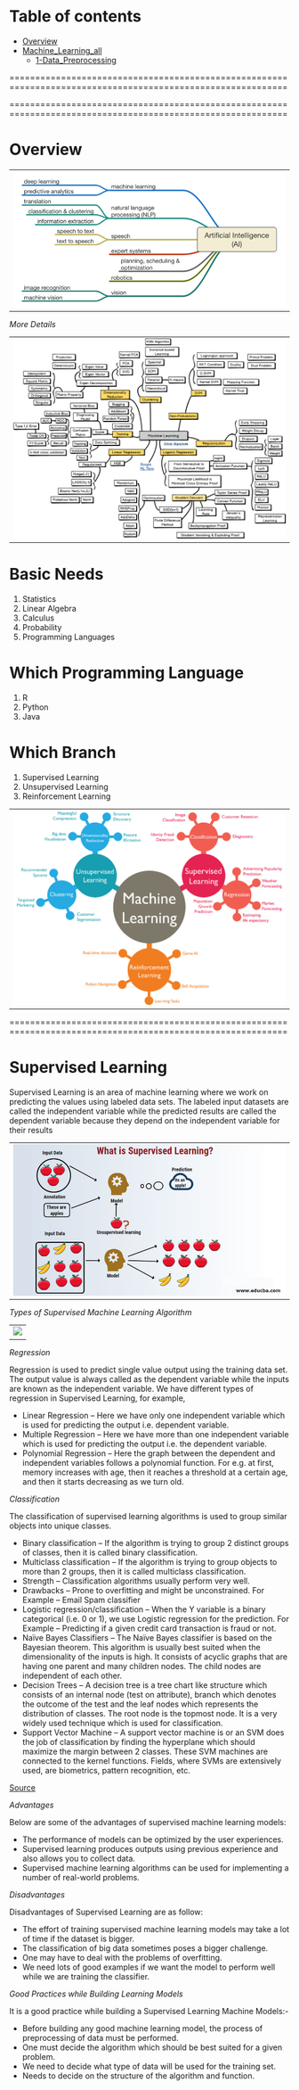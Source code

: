 
Table of contents
=================

<!--ts-->
   * [Overview ](https://github.com/Laudarisd/Deep-learning-and-ML-preparation)
   * [Machine_Learning_all](https://github.com/Laudarisd/Deep-learning-and-ML-preparation/tree/main/src)
      * [1-Data_Preprocessing](https://github.com/Laudarisd/Deep-learning-and-ML-preparation/tree/main/src/Machine_Learning_all)
<!--te-->



============================================================================================================

============================================================================================================


Overview
================================================



<table border="0">
   <tr>
      <td>
      <img src="./src/img/1.png" width="100%" />
      </td>
   </tr>
   </table>
   
   
   
*More Details*



<table border="0">
   <tr>
      <td>
      <img src="./src/img/2.png" width="100%" />
      </td>
   </tr>
   </table>


# Basic Needs #

1. Statistics
2. Linear Algebra
3. Calculus
4. Probability
5. Programming Languages


# Which Programming Language #

1. R
2. Python
3. Java

# Which Branch #

1. Supervised Learning
2. Unsupervised Learning
3. Reinforcement Learning


<table border="0">
   <tr>
      <td>
      <img src="./src/img/3.png" width="100%" />
      </td>
   </tr>
   </table>


============================================================================================================
   
# Supervised Learning #


Supervised Learning is an area of machine learning where we work on predicting the values using labeled data sets. The labeled input datasets are called the independent variable while the predicted results are called the dependent variable because they depend on the independent variable for their results


<table border="0">
   <tr>
      <td>
      <img src="./src/img/4.jpg" width="100%" />
      </td>
   </tr>
   </table>

   

   
*Types of Supervised Machine Learning Algorithm*


   <table border="0">
   <tr>
      <td>
      <img src="./src/img/5.jpg" width="100%" />
      </td>
   </tr>
   </table>
   
   
*Regression*


Regression is used to predict single value output using the training data set. The output value is always called as the dependent variable while the inputs are known as the independent variable. We have different types of regression in Supervised Learning, for example,

- Linear Regression – Here we have only one independent variable which is used for predicting the output i.e. dependent variable.
- Multiple Regression – Here we have more than one independent variable which is used for predicting the output i.e. the dependent variable.
- Polynomial Regression – Here the graph between the dependent and independent variables follows a polynomial function. For e.g. at first, memory increases with age, then it reaches a threshold at a certain age, and then it starts decreasing as we turn old.


*Classification*

The classification of supervised learning algorithms is used to group similar objects into unique classes.

- Binary classification – If the algorithm is trying to group 2 distinct groups of classes, then it is called binary classification.
- Multiclass classification – If the algorithm is trying to group objects to more than 2 groups, then it is called multiclass classification.
- Strength – Classification algorithms usually perform very well.
- Drawbacks – Prone to overfitting and might be unconstrained. For Example – Email Spam classifier
- Logistic regression/classification – When the Y variable is a binary categorical (i.e. 0 or 1), we use Logistic regression for the prediction. For Example – Predicting if a given credit card transaction is fraud or not.
- Naïve Bayes Classifiers – The Naïve Bayes classifier is based on the Bayesian theorem. This algorithm is usually best suited when the dimensionality of the inputs is high. It consists of acyclic graphs that are having one parent and many children nodes. The child nodes are independent of each other.
- Decision Trees – A decision tree is a tree chart like structure which consists of an internal node (test on attribute), branch which denotes the outcome of the test and the leaf nodes which represents the distribution of classes. The root node is the topmost node. It is a very widely used technique which is used for classification.
- Support Vector Machine – A support vector machine is or an SVM does the job of classification by finding the hyperplane which should maximize the margin between 2 classes. These SVM machines are connected to the kernel functions. Fields, where SVMs are extensively used, are biometrics, pattern recognition, etc.

[Source](https://laptrinhx.com/what-is-supervised-learning-1587450103/)



*Advantages*


Below are some of the advantages of supervised machine learning models:

- The performance of models can be optimized by the user experiences.
- Supervised learning produces outputs using previous experience and also allows you to collect data.
- Supervised machine learning algorithms can be used for implementing a number of real-world problems.


*Disadvantages*

Disadvantages of Supervised Learning are as follow:

- The effort of training supervised machine learning models may take a lot of time if the dataset is bigger.
- The classification of big data sometimes poses a bigger challenge.
- One may have to deal with the problems of overfitting.
- We need lots of good examples if we want the model to perform well while we are training the classifier.




*Good Practices while Building Learning Models*


It is a good practice while building a Supervised Learning Machine Models:-

- Before building any good machine learning model, the process of preprocessing of data must be performed.
- One must decide the algorithm which should be best suited for a given problem.
- We need to decide what type of data will be used for the training set.
- Needs to decide on the structure of the algorithm and function.






